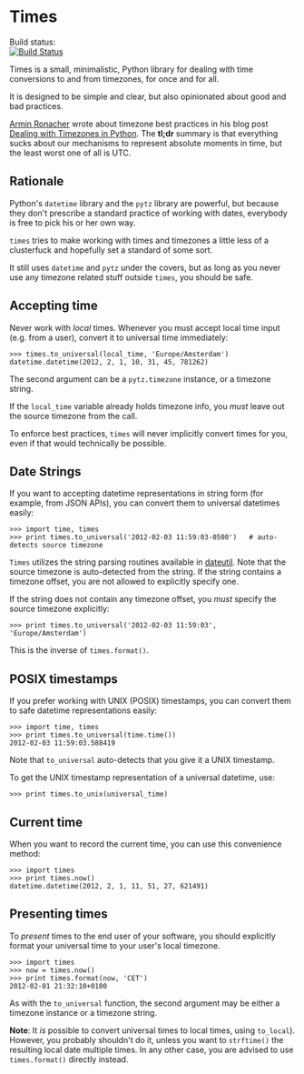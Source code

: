 Times
=====

Build status:  
[![Build Status](https://secure.travis-ci.org/nvie/times.png)](http://travis-ci.org/nvie/times)

Times is a small, minimalistic, Python library for dealing with time
conversions to and from timezones, for once and for all.

It is designed to be simple and clear, but also opinionated about good and bad
practices.

[Armin Ronacher][1] wrote about timezone best practices in his blog post
[Dealing with Timezones in Python][2].  The **tl;dr** summary is that
everything sucks about our mechanisms to represent absolute moments in time,
but the least worst one of all is UTC.

[1]: http://twitter.com/mitsuhiko
[2]: http://lucumr.pocoo.org/2011/7/15/eppur-si-muove/


Rationale
---------

Python's `datetime` library and the `pytz` library are powerful, but because
they don't prescribe a standard practice of working with dates, everybody is
free to pick his or her own way.

`times` tries to make working with times and timezones a little less of
a clusterfuck and hopefully set a standard of some sort.

It still uses `datetime` and `pytz` under the covers, but as long as you never
use any timezone related stuff outside `times`, you should be safe.


Accepting time
--------------

Never work with _local_ times.  Whenever you must accept local time input (e.g.
from a user), convert it to universal time immediately:

```pycon
>>> times.to_universal(local_time, 'Europe/Amsterdam')
datetime.datetime(2012, 2, 1, 10, 31, 45, 781262)
```

The second argument can be a `pytz.timezone` instance, or a timezone string.

If the `local_time` variable already holds timezone info, you _must_ leave out
the source timezone from the call.

To enforce best practices, `times` will never implicitly convert times for you,
even if that would technically be possible.


Date Strings
------------
If you want to accepting datetime representations in string form (for example,
from JSON APIs), you can convert them to universal datetimes easily:

```pycon
>>> import time, times
>>> print times.to_universal('2012-02-03 11:59:03-0500')   # auto-detects source timezone
```

`Times` utilizes the string parsing routines available in [dateutil][3].  Note
that the source timezone is auto-detected from the string.  If the string
contains a timezone offset, you are not allowed to explicitly specify one.

If the string does not contain any timezone offset, you _must_ specify the
source timezone explicitly:

```pycon
>>> print times.to_universal('2012-02-03 11:59:03', 'Europe/Amsterdam')
```

This is the inverse of `times.format()`.


POSIX timestamps
----------------
If you prefer working with UNIX (POSIX) timestamps, you can convert them to
safe datetime representations easily:

```pycon
>>> import time, times
>>> print times.to_universal(time.time())
2012-02-03 11:59:03.588419
```

Note that `to_universal` auto-detects that you give it a UNIX timestamp.

To get the UNIX timestamp representation of a universal datetime, use:

```pycon
>>> print times.to_unix(universal_time)
```


Current time
------------

When you want to record the current time, you can use this convenience method:

```pycon
>>> import times
>>> print times.now()
datetime.datetime(2012, 2, 1, 11, 51, 27, 621491)
```


Presenting times
----------------

To _present_ times to the end user of your software, you should explicitly
format your universal time to your user's local timezone.

```pycon
>>> import times
>>> now = times.now()
>>> print times.format(now, 'CET')
2012-02-01 21:32:10+0100
```

As with the `to_universal` function, the second argument may be either
a timezone instance or a timezone string.

**Note**: It _is_ possible to convert universal times to local times, using
`to_local`).  However, you probably shouldn't do it, unless you want to
`strftime()` the resulting local date multiple times.  In any other case, you
are advised to use `times.format()` directly instead.

[3]: http://labix.org/python-dateutil#head-c0e81a473b647dfa787dc11e8c69557ec2c3ecd2
